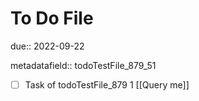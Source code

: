 # To Do File

due:: 2022-09-22

metadatafield:: todoTestFile_879_51

- [ ] Task of todoTestFile_879 1 [[Query me]]
